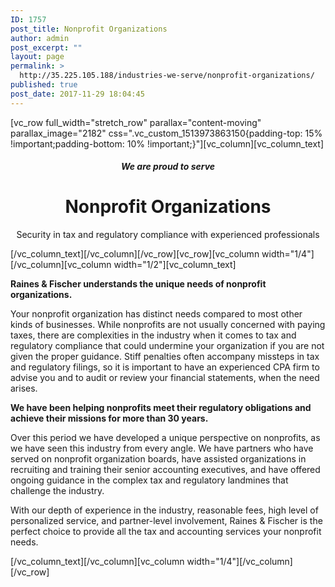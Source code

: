 ```yaml
---
ID: 1757
post_title: Nonprofit Organizations
author: admin
post_excerpt: ""
layout: page
permalink: >
  http://35.225.105.188/industries-we-serve/nonprofit-organizations/
published: true
post_date: 2017-11-29 18:04:45
---
```

[vc_row full_width="stretch_row" parallax="content-moving" parallax_image="2182" css=".vc_custom_1513973863150{padding-top: 15% !important;padding-bottom: 10% !important;}"][vc_column][vc_column_text]
<h5 style="text-align: center;">We are proud to serve</h5>
<h1 style="text-align: center;">Nonprofit Organizations</h1>
<p style="text-align: center;">Security in tax and regulatory compliance with experienced professionals</p>
[/vc_column_text][/vc_column][/vc_row][vc_row][vc_column width="1/4"][/vc_column][vc_column width="1/2"][vc_column_text]
<p style="font-weight: 400;"><b><strong>Raines &amp; Fischer understands the unique needs of nonprofit organizations.</strong></b></p>
<p style="font-weight: 400;">Your nonprofit organization has distinct needs compared to most other kinds of businesses. While nonprofits are not usually concerned with paying taxes, there are complexities in the industry when it comes to tax and regulatory compliance that could undermine your organization if you are not given the proper guidance. Stiff penalties often accompany missteps in tax and regulatory filings, so it is important to have an experienced CPA firm to advise you and to audit or review your financial statements, when the need arises.</p>
<p style="font-weight: 400;"><b><strong>We have been helping nonprofits meet their regulatory obligations and achieve their missions for more than 30 years.</strong></b></p>
<p style="font-weight: 400;">Over this period we have developed a unique perspective on nonprofits, as we have seen this industry from every angle. We have partners who have served on nonprofit organization boards, have assisted organizations in recruiting and training their senior accounting executives, and have offered ongoing guidance in the complex tax and regulatory landmines that challenge the industry.</p>
<p style="font-weight: 400;">With our depth of experience in the industry, reasonable fees, high level of personalized service, and partner-level involvement, Raines &amp; Fischer is the perfect choice to provide all the tax and accounting services your nonprofit needs.</p>
[/vc_column_text][/vc_column][vc_column width="1/4"][/vc_column][/vc_row]